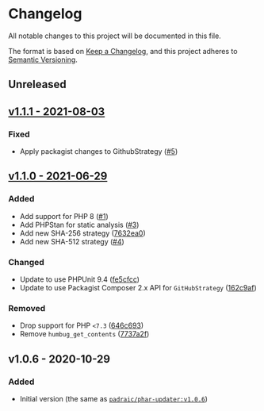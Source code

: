# Changelog

All notable changes to this project will be documented in this file.

The format is based on [Keep a Changelog](https://keepachangelog.com), and this project adheres to [Semantic Versioning](https://semver.org).

## Unreleased

## [v1.1.1 - 2021-08-03](https://github.com/laravel-zero/phar-updater/compare/v1.1.0...v1.1.1)

### Fixed
- Apply packagist changes to GithubStrategy ([#5](https://github.com/laravel-zero/phar-updater/pull/5))

## [v1.1.0 - 2021-06-29](https://github.com/laravel-zero/phar-updater/compare/v1.0.6...v1.1.0)

### Added
- Add support for PHP 8 ([#1](https://github.com/laravel-zero/phar-updater/pull/1))
- Add PHPStan for static analysis ([#3](https://github.com/laravel-zero/phar-updater/pull/3))
- Add new SHA-256 strategy ([7632ea0](https://github.com/laravel-zero/phar-updater/commit/7632ea05325049700463743bffdadb29d072bb94))
- Add new SHA-512 strategy ([#4](https://github.com/laravel-zero/phar-updater/pull/4))

### Changed
- Update to use PHPUnit 9.4 ([fe5cfcc](https://github.com/laravel-zero/phar-updater/commit/fe5cfccb47b91920fc7cecb327c77e28650f3815))
- Update to use Packagist Composer 2.x API for `GitHubStrategy` ([162c9af](https://github.com/laravel-zero/phar-updater/commit/162c9af6cf53fabb4985c6e402e00fda3ed51654))

### Removed
- Drop support for PHP `<7.3` ([646c693](https://github.com/laravel-zero/phar-updater/commit/646c693f4fc03a2e1ec65eaf399a6eb014519397))
- Remove `humbug_get_contents` ([7737a2f](https://github.com/laravel-zero/phar-updater/commit/7737a2f6c2e2414252e89f0163be843f23615f28))

## v1.0.6 - 2020-10-29

### Added
- Initial version (the same as [`padraic/phar-updater:v1.0.6`](https://github.com/humbug/phar-updater))
